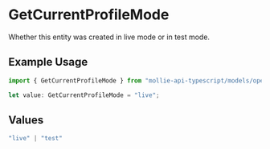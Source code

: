 # GetCurrentProfileMode

Whether this entity was created in live mode or in test mode.

## Example Usage

```typescript
import { GetCurrentProfileMode } from "mollie-api-typescript/models/operations";

let value: GetCurrentProfileMode = "live";
```

## Values

```typescript
"live" | "test"
```